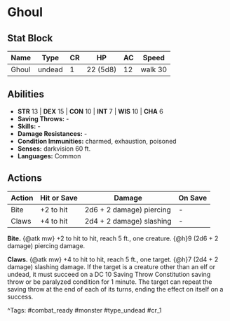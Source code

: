# Ghoul

## Stat Block

| Name | Type | CR | HP | AC | Speed |
|------|------|----|----|----|-------|
| Ghoul | undead | 1 | 22 (5d8) | 12 | walk 30 |

## Abilities

- **STR** 13 | **DEX** 15 | **CON** 10 | **INT** 7 | **WIS** 10 | **CHA** 6
- **Saving Throws:** -  
- **Skills:** -  
- **Damage Resistances:** -  
- **Condition Immunities:** charmed, exhaustion, poisoned  
- **Senses:** darkvision 60 ft.  
- **Languages:** Common


## Actions

| Action | Hit or Save | Damage | On Save |
|--------|--------------|--------|----------|
| Bite | +2 to hit | 2d6 + 2 damage) piercing | - |
| Claws | +4 to hit | 2d4 + 2 damage) slashing | - |

**Bite.** {@atk mw} +2 to hit to hit, reach 5 ft., one creature. {@h}9 (2d6 + 2 damage) piercing damage.

**Claws.** {@atk mw} +4 to hit to hit, reach 5 ft., one target. {@h}7 (2d4 + 2 damage) slashing damage. If the target is a creature other than an elf or undead, it must succeed on a DC 10 Saving Throw Constitution saving throw or be paralyzed condition for 1 minute. The target can repeat the saving throw at the end of each of its turns, ending the effect on itself on a success.


^Tags: #combat_ready #monster #type_undead #cr_1